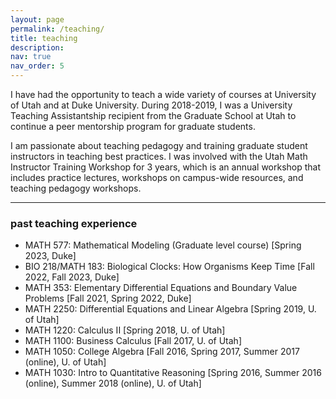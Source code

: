 ```yaml
---
layout: page
permalink: /teaching/
title: teaching
description:
nav: true
nav_order: 5
---
```


I have had the opportunity to teach a wide variety of courses at University of Utah and at Duke University. During 2018-2019, I was a University Teaching Assistantship recipient from the Graduate School at Utah to continue a peer mentorship program for graduate students. 

I am passionate about teaching pedagogy and training graduate student instructors in teaching best practices. I was involved with the Utah Math Instructor Training Workshop for 3 years, which is an annual workshop that includes practice lectures, workshops on campus-wide resources, and teaching pedagogy workshops.
<hr/>

### past teaching experience
* MATH 577: Mathematical Modeling (Graduate level course) [Spring 2023, Duke]
* BIO 218/MATH 183: Biological Clocks: How Organisms Keep Time [Fall 2022, Fall 2023, Duke]
* MATH 353: Elementary Differential Equations and Boundary Value Problems [Fall 2021, Spring 2022, Duke]
* MATH 2250: Differential Equations and Linear Algebra [Spring 2019, U. of Utah]
* MATH 1220: Calculus II [Spring 2018, U. of Utah]
* MATH 1100: Business Calculus [Fall 2017, U. of Utah]
* MATH 1050: College Algebra [Fall 2016, Spring 2017, Summer 2017 (online), U. of Utah]
* MATH 1030: Intro to Quantitative Reasoning [Spring 2016, Summer 2016 (online), Summer 2018 (online), U. of Utah]
